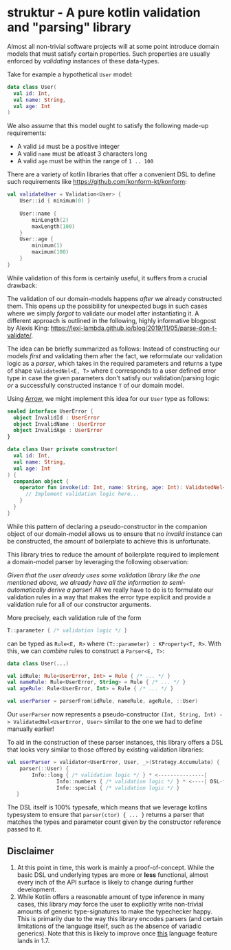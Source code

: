 # struktur - A pure kotlin validation and "parsing" library

Almost all non-trivial software projects will at some point introduce domain models that must satisfy certain properties. Such properties are usually enforced by *validating* instances of these data-types. 

Take for example a hypothetical `User` model:
``` kotlin
data class User(
  val id: Int,
  val name: String,
  val age: Int
)
```
We also assume that this model ought to satisfy the following made-up requirements: 
  - A valid `id` must be a positive integer
  - A valid `name` must be atleast 3 characters long
  - A valid `age` must be within the range of `1 .. 100`

There are a variety of kotlin libraries that offer a convenient DSL to define such requirements like https://github.com/konform-kt/konform:
``` kotlin
val validateUser = Validation<User> {
    User::id { minimum(0) }
    
    User::name {
        minLength(2)
        maxLength(100)
    }
    User::age {
        minimum(1)
        maximum(100)
    }
}
```

While validation of this form is certainly useful, it suffers from a crucial drawback: 

The validation of our domain-models happens *after* we already constructed them. 
This opens up the possibility for unexpected bugs in such cases where we simply *forgot* to validate our model after instantiating it. 
A different approach is outlined in the following, highly informative blogpost by Alexis King: https://lexi-lambda.github.io/blog/2019/11/05/parse-don-t-validate/.

The idea can be briefly summarized as follows: Instead of constructing our models *first* and validating them after the fact, we reformulate our validation logic as a *parser*, which takes in the required parameters and returns a type of shape `ValidatedNel<E, T>` where `E` corresponds to a user defined error type in case the given parameters don't satisfy our validation/parsing logic *or* a successfully constructed instance `T` of our domain model.

Using [Arrow](https://arrow-kt.io/), we might implement this idea for our `User` type as follows: 
``` kotlin
sealed interface UserError {
  object InvalidId : UserError
  object InvalidName : UserError
  object InvalidAge : UserError
}

data class User private constructor(
  val id: Int,
  val name: String,
  val age: Int
) {
  companion object {
    operator fun invoke(id: Int, name: String, age: Int): ValidatedNel<UserError, User> {
      // Implement validation logic here...
    }
  }
}
```
While this pattern of declaring a pseudo-constructor in the companion object of our domain-model allows us to ensure that no *invalid* instance can be constructed, the amount of boilerplate to achieve this is unfortunate.

This library tries to reduce the amount of boilerplate required to implement a domain-model parser by leveraging the following observation: 

*Given that the user already uses some validation library like the one mentioned above, we already have all the information to semi-automatically derive a parser*!
All we really have to do is to formulate our validation rules in a way that makes the error type explicit and provide a validation rule for all of our constructor arguments. 

More precisely, each validation rule of the form 
``` kotlin 
T::parameter { /* validation logic */ }
```
can be typed as `Rule<E, R>` where `(T::parameter) : KProperty<T, R>`. 
With this, we can *combine* rules to construct a `Parser<E, T>`: 
``` kotlin 
data class User(...)

val idRule: Rule<UserError, Int> = Rule { /* ... */ }
val nameRule: Rule<UserError, String> = Rule { /* ... */ }
val ageRule: Rule<UserError, Int> = Rule { /* ... */ }

val userParser = parserFrom(idRule, nameRule, ageRule, ::User)
```
Our `userParser` now represents a pseudo-constructor `(Int, String, Int) -> ValidatedNel<UserError, User>` similar to the one we had to define manually earlier!

To aid in the construction of these parser instances, this library offers a DSL that looks very similar to those offered by existing validation libraries: 
``` kotlin 
val userParser = validator<UserError, User, _>(Strategy.Accumulate) {
    parser(::User) {
        Info::long { /* validation logic */ } * <---------------|
                Info::numbers { /* validation logic */ } * <----| DSL-function to combine rules into parsers 
                Info::special { /* validation logic */ }
   }
```

The DSL itself is 100% typesafe, which means that we leverage kotlins typesystem to ensure that `parser(ctor) { ... }` returns a parser that matches the types and parameter count given by the constructor reference passed to it.

## Disclaimer
1. At this point in time, this work is mainly a proof-of-concept. While the basic DSL und underlying types are more or **less** functional, almost every inch of the API surface is likely to change during further development.
2. While Kotlin offers a reasonable amount of type inference in many cases, this library *may* force the user to explicitly write non-trivial amounts of generic type-signatures to make the typechecker happy. This is primarily due to the way this library encodes parsers (and certain limitations of the language itself, such as the absence of variadic generics). Note that this is likely to improve once [this](https://youtrack.jetbrains.com/issue/KT-30485) language feature lands in 1.7.
